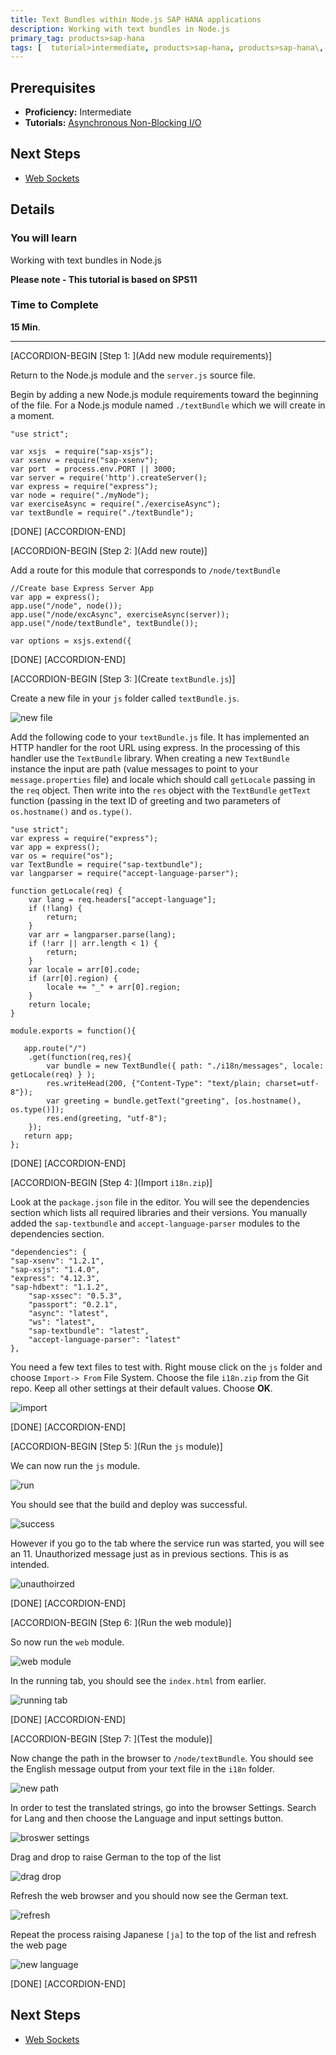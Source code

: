```yaml
---
title: Text Bundles within Node.js SAP HANA applications
description: Working with text bundles in Node.js
primary_tag: products>sap-hana
tags: [  tutorial>intermediate, products>sap-hana, products>sap-hana\,-express-edition  ]
---
```

## Prerequisites  
- **Proficiency:** Intermediate
- **Tutorials:** [Asynchronous Non-Blocking I/O](http://www.sap.com/developer/tutorials/xsa-node-async.html)

## Next Steps
- [Web Sockets](http://www.sap.com/developer/tutorials/xsa-node-websockets.html)

## Details
### You will learn  
Working with text bundles in Node.js

**Please note - This tutorial is based on SPS11**

### Time to Complete
**15 Min**.

---

[ACCORDION-BEGIN [Step 1: ](Add new module requirements)]

Return to the Node.js module and the `server.js` source file.

Begin by adding a new Node.js module requirements toward the beginning of the file. For a Node.js module named `./textBundle` which we will create in a moment.

```
"use strict";var xsjs  = require("sap-xsjs");var xsenv = require("sap-xsenv");var port  = process.env.PORT || 3000;var server = require('http').createServer();var express = require("express");var node = require("./myNode");var exerciseAsync = require("./exerciseAsync");var textBundle = require("./textBundle");
```

[DONE]
[ACCORDION-END]

[ACCORDION-BEGIN [Step 2: ](Add new route)]

Add a route for this module that corresponds to `/node/textBundle`

```
//Create base Express Server Appvar app = express();app.use("/node", node());app.use("/node/excAsync", exerciseAsync(server));app.use("/node/textBundle", textBundle());var options = xsjs.extend({
```

[DONE]
[ACCORDION-END]

[ACCORDION-BEGIN [Step 3: ](Create `textBundle.js`)]

Create a new file in your `js` folder called `textBundle.js`.

![new file](4.png)

Add the following code to your `textBundle.js` file. It has implemented an HTTP handler for the root URL using express. In the processing of this handler use the `TextBundle` library. When creating a new `TextBundle` instance the input are path (value messages to point to your `message.properties` file) and locale which should call `getLocale` passing in the `req` object. Then write into the `res` object with the `TextBundle` `getText` function (passing in the text ID of greeting and two parameters of `os.hostname()` and `os.type()`.

```
"use strict";var express = require("express");var app = express();var os = require("os");var TextBundle = require("sap-textbundle");var langparser = require("accept-language-parser");function getLocale(req) {	var lang = req.headers["accept-language"];	if (!lang) {		return;	}	var arr = langparser.parse(lang);	if (!arr || arr.length < 1) {		return;	}	var locale = arr[0].code;	if (arr[0].region) {		locale += "_" + arr[0].region;	}	return locale;}module.exports = function(){   app.route("/")	.get(function(req,res){		var bundle = new TextBundle({ path: "./i18n/messages", locale: getLocale(req) } ); 		res.writeHead(200, {"Content-Type": "text/plain; charset=utf-8"});		var greeting = bundle.getText("greeting", [os.hostname(), os.type()]);  		res.end(greeting, "utf-8");	});   return app;};
```

[DONE]
[ACCORDION-END]

[ACCORDION-BEGIN [Step 4: ](Import `i18n.zip`)]

Look at the `package.json` file in the editor. You will see the dependencies section which lists all required libraries and their versions. You manually added the `sap-textbundle` and `accept-language-parser` modules to the dependencies section.

```
"dependencies": {"sap-xsenv": "1.2.1","sap-xsjs": "1.4.0","express": "4.12.3","sap-hdbext": "1.1.2",  	"sap-xssec": "0.5.3",  	"passport": "0.2.1",  	"async": "latest",  	"ws": "latest",  	"sap-textbundle": "latest",  	"accept-language-parser": "latest"      	},
```

You need a few text files to test with. Right mouse click on the `js` folder and choose `Import-> From` File System.  Choose the file `i18n.zip` from the Git repo. Keep all other settings at their default values.  Choose **OK**.

![import](7.png)

[DONE]
[ACCORDION-END]

[ACCORDION-BEGIN [Step 5: ](Run the `js` module)]

We can now run the `js` module.

![run](8.png)

You should see that the build and deploy was successful.

![success](9.png)

However if you go to the tab where the service run was started, you will see an 11. Unauthorized message just as in previous sections. This is as intended.

![unauthoirzed](10.png)

[DONE]
[ACCORDION-END]

[ACCORDION-BEGIN [Step 6: ](Run the web module)]

So now run the `web` module.

![web module](11.png)

In the running tab, you should see the `index.html` from earlier.  

![running tab](12.png)

[DONE]
[ACCORDION-END]

[ACCORDION-BEGIN [Step 7: ](Test the module)]

Now change the path in the browser to `/node/textBundle`.  You should see the English message output from your text file in the `i18n` folder.

![new path](13.png)

In order to test the translated strings, go into the browser Settings. Search for Lang and then choose the Language and input settings button.

![broswer settings](14.png)

Drag and drop to raise German to the top of the list

![drag drop](15.png)

Refresh the web browser and you should now see the German text.

![refresh](16.png)

Repeat the process raising Japanese `[ja]` to the top of the list and refresh the web page

![new language](17.png)

[DONE]
[ACCORDION-END]


## Next Steps
- [Web Sockets](http://www.sap.com/developer/tutorials/xsa-node-websockets.html)
